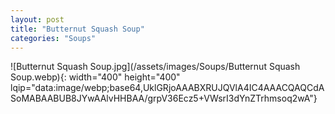 ```yaml
---
layout: post
title: "Butternut Squash Soup"
categories: "Soups"
---
```

![Butternut Squash Soup.jpg](/assets/images/Soups/Butternut Squash Soup.webp){: width="400" height="400" lqip="data:image/webp;base64,UklGRjoAAABXRUJQVlA4IC4AAACQAQCdASoMABAABUB8JYwAAlvHHBAA/grpV36Ecz5+VWsrI3dYnZTrhmsoq2wA"}

